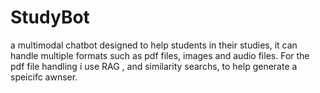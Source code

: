 # StudyBot
a multimodal chatbot designed to help students in their studies, it can handle multiple formats such as pdf files, images and audio files. For the pdf file handling i use RAG , and similarity searchs, to help generate a speicifc awnser.

